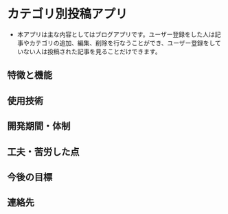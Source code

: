 # カテゴリ別投稿アプリ

- 本アプリは主な内容としてはブログアプリです。ユーザー登録をした人は記事やカテゴリの追加、編集、削除を行なうことができ、ユーザー登録をしていない人は投稿された記事を見ることだけできます。

## 特徴と機能

## 使用技術

## 開発期間・体制

## 工夫・苦労した点

## 今後の目標

## 連絡先

